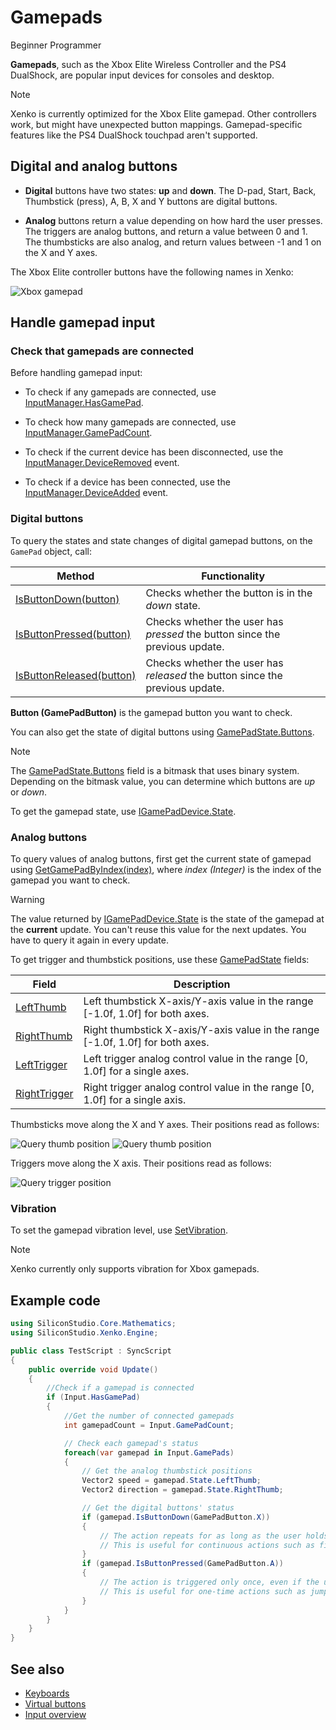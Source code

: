 # Gamepads

<span class="label label-doc-level">Beginner</span>
<span class="label label-doc-audience">Programmer</span>

**Gamepads**, such as the Xbox Elite Wireless Controller and the PS4 DualShock, are popular input devices for consoles and desktop.

> [!Note] 
> Xenko is currently optimized for the Xbox Elite gamepad. Other controllers work, but might have unexpected button mappings. Gamepad-specific features like the PS4 DualShock touchpad aren't supported.

## Digital and analog buttons

* **Digital** buttons have two states: **up** and **down**. The D-pad, Start, Back, Thumbstick (press), A, B, X and Y buttons are digital buttons.

* **Analog** buttons return a value depending on how hard the user presses. The triggers are analog buttons, and return a value between 0 and 1. The thumbsticks are also analog, and return values between -1 and 1 on the X and Y axes. 

The Xbox Elite controller buttons have the following names in Xenko:

![Xbox gamepad](media/input-gamepad-standard-gamepad.png)

## Handle gamepad input

### Check that gamepads are connected

Before handling gamepad input:

* To check if any gamepads are connected, use [InputManager.HasGamePad](xref:SiliconStudio.Xenko.Input.InputManager.HasGamePad).

* To check how many gamepads are connected, use [InputManager.GamePadCount](xref:SiliconStudio.Xenko.Input.InputManager.GamePadCount).

* To check if the current device has been disconnected, use the [InputManager.DeviceRemoved](xref:SiliconStudio.Xenko.Input.InputManager.DeviceRemoved) event.

* To check if a device has been connected, use the [InputManager.DeviceAdded](xref:SiliconStudio.Xenko.Input.InputManager.DeviceAdded) event.

### Digital buttons

To query the states and state changes of digital gamepad buttons, on the `GamePad` object, call:

| Method | Functionality
|--------|--------------
| [IsButtonDown(button)](xref:SiliconStudio.Xenko.Input.GamePadDeviceExtensions.IsButtonDown\(SiliconStudio.Xenko.Input.GamePadButton\)) | Checks whether the button is in the _down_ state.
| [IsButtonPressed(button)](xref:SiliconStudio.Xenko.Input.GamePadDeviceExtensions.IsButtonPressed\(SiliconStudio.Xenko.Input.GamePadButton\)) | Checks whether the user has _pressed_ the button since the previous update. 
| [IsButtonReleased(button)](xref:SiliconStudio.Xenko.Input.GamePadDeviceExtensions.IsButtonReleased\(SiliconStudio.Xenko.Input.GamePadButton\)) | Checks whether the user has _released_ the button since the previous update.

**Button (GamePadButton)** is the gamepad button you want to check.

You can also get the state of digital buttons using [GamePadState.Buttons](xref:SiliconStudio.Xenko.Input.GamePadState.Buttons).

> [!Note] 
> The [GamePadState.Buttons](xref:SiliconStudio.Xenko.Input.GamePadState.Buttons) field is a bitmask that uses binary system. Depending on the bitmask value, you can determine which buttons are *up* or *down*.

To get the gamepad state, use [IGamePadDevice.State](xref:SiliconStudio.Xenko.Input.IGamePadDevice.State).

### Analog buttons

To query values of analog buttons, first get the current state of gamepad using 
[GetGamePadByIndex(index)](xref:SiliconStudio.Xenko.Input.InputManager.GetGamePadByIndex\(System.Int32\)), where _index (Integer)_ is the index of the gamepad you want to check.

> [!WARNING]
> The value returned by [IGamePadDevice.State](xref:SiliconStudio.Xenko.Input.IGamePadDevice.State) is the state of the gamepad at the **current** update. You can't reuse this value for the next updates. You have to query it again in every update.

To get trigger and thumbstick positions, use these 
[GamePadState](xref:SiliconStudio.Xenko.Input.GamePadState) fields:

| Field | Description 
|-------|------------
| [LeftThumb](xref:SiliconStudio.Xenko.Input.GamePadState.LeftThumb) | Left thumbstick X-axis/Y-axis value in the range [-1.0f, 1.0f] for both axes. |
| [RightThumb](xref:SiliconStudio.Xenko.Input.GamePadState.RightThumb) | Right thumbstick X-axis/Y-axis value in the range [-1.0f, 1.0f] for both axes. |
| [LeftTrigger](xref:SiliconStudio.Xenko.Input.GamePadState.LeftTrigger) | Left trigger analog control value in the range [0, 1.0f] for a single axes. |
| [RightTrigger](xref:SiliconStudio.Xenko.Input.GamePadState.RightTrigger) | Right trigger analog control value in the range [0, 1.0f] for a single axis. |

Thumbsticks move along the X and Y axes. Their positions read as follows:

![Query thumb position](media/index-gamepad-stick-position-1.png)
![Query thumb position](media/index-gamepad-stick-position-2.png)

Triggers move along the X axis. Their positions read as follows:

![Query trigger position](media/index-gamepad-trigger-position.png)

### Vibration

To set the gamepad vibration level, use [SetVibration](xref:SiliconStudio.Xenko.Input.IGamePadDevice.SetVibration\(System.Int32,System.Single,System.Single\)).

> [!Note] 
> Xenko currently only supports vibration for Xbox gamepads.

## Example code

```cs
using SiliconStudio.Core.Mathematics;
using SiliconStudio.Xenko.Engine;

public class TestScript : SyncScript
{
    public override void Update()
    {
        //Check if a gamepad is connected
        if (Input.HasGamePad)
        {
            //Get the number of connected gamepads
            int gamepadCount = Input.GamePadCount;

            // Check each gamepad's status
            foreach(var gamepad in Input.GamePads)
            {
                // Get the analog thumbstick positions
                Vector2 speed = gamepad.State.LeftThumb;
                Vector2 direction = gamepad.State.RightThumb;

                // Get the digital buttons' status
                if (gamepad.IsButtonDown(GamePadButton.X))
                {
                    // The action repeats for as long as the user holds the button down.
                    // This is useful for continuous actions such as firing a machine gun.
                }
                if (gamepad.IsButtonPressed(GamePadButton.A))
                {
                    // The action is triggered only once, even if the user holds the button down.
                    // This is useful for one-time actions such as jumping.
                }
            }
        }
    }
}
```

## See also
* [Keyboards](keyboards.md)
* [Virtual buttons](virtual-buttons.md)
* [Input overview](index.md)